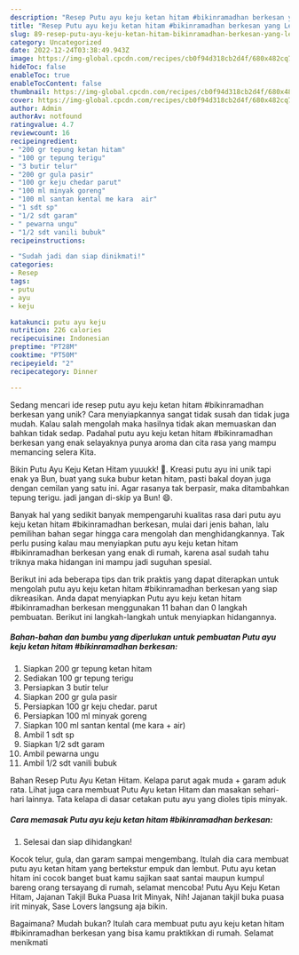 ```yaml
---
description: "Resep Putu ayu keju ketan hitam #bikinramadhan berkesan yang Lezat Sekali"
title: "Resep Putu ayu keju ketan hitam #bikinramadhan berkesan yang Lezat Sekali"
slug: 89-resep-putu-ayu-keju-ketan-hitam-bikinramadhan-berkesan-yang-lezat-sekali
category: Uncategorized
date: 2022-12-24T03:38:49.943Z
image: https://img-global.cpcdn.com/recipes/cb0f94d318cb2d4f/680x482cq70/putu-ayu-keju-ketan-hitam-bikinramadhan-berkesan-foto-resep-utama.jpg
hideToc: false
enableToc: true
enableTocContent: false
thumbnail: https://img-global.cpcdn.com/recipes/cb0f94d318cb2d4f/680x482cq70/putu-ayu-keju-ketan-hitam-bikinramadhan-berkesan-foto-resep-utama.jpg
cover: https://img-global.cpcdn.com/recipes/cb0f94d318cb2d4f/680x482cq70/putu-ayu-keju-ketan-hitam-bikinramadhan-berkesan-foto-resep-utama.jpg
author: Admin
authorAv: notfound
ratingvalue: 4.7
reviewcount: 16
recipeingredient:
- "200 gr tepung ketan hitam"
- "100 gr tepung terigu"
- "3 butir telur"
- "200 gr gula pasir"
- "100 gr keju chedar parut"
- "100 ml minyak goreng"
- "100 ml santan kental me kara  air"
- "1 sdt sp"
- "1/2 sdt garam"
- " pewarna ungu"
- "1/2 sdt vanili bubuk"
recipeinstructions:

- "Sudah jadi dan siap dinikmati!"
categories:
- Resep
tags:
- putu
- ayu
- keju

katakunci: putu ayu keju 
nutrition: 226 calories
recipecuisine: Indonesian
preptime: "PT28M"
cooktime: "PT50M"
recipeyield: "2"
recipecategory: Dinner

---
```





Sedang mencari ide resep putu ayu keju ketan hitam #bikinramadhan berkesan yang unik? Cara menyiapkannya sangat tidak susah dan tidak juga mudah. Kalau salah mengolah maka hasilnya tidak akan memuaskan dan bahkan tidak sedap. Padahal putu ayu keju ketan hitam #bikinramadhan berkesan yang enak selayaknya punya aroma dan cita rasa yang mampu memancing selera Kita.





Bikin Putu Ayu Keju Ketan Hitam yuuukk! 🥰. Kreasi putu ayu ini unik tapi enak ya Bun, buat yang suka bubur ketan hitam, pasti bakal doyan juga dengan cemilan yang satu ini. Agar rasanya tak berpasir, maka ditambahkan tepung terigu. jadi jangan di-skip ya Bun! 😄.

Banyak hal yang sedikit banyak mempengaruhi kualitas rasa dari putu ayu keju ketan hitam #bikinramadhan berkesan, mulai dari jenis bahan, lalu pemilihan bahan segar hingga cara mengolah dan menghidangkannya. Tak perlu pusing kalau mau menyiapkan putu ayu keju ketan hitam #bikinramadhan berkesan yang enak di rumah, karena asal sudah tahu triknya maka hidangan ini mampu jadi suguhan spesial.






Berikut ini ada beberapa tips dan trik praktis yang dapat diterapkan untuk mengolah putu ayu keju ketan hitam #bikinramadhan berkesan yang siap dikreasikan. Anda dapat menyiapkan Putu ayu keju ketan hitam #bikinramadhan berkesan menggunakan 11 bahan dan 0 langkah pembuatan. Berikut ini langkah-langkah untuk menyiapkan hidangannya.

<!--inarticleads1-->

##### Bahan-bahan dan bumbu yang diperlukan untuk pembuatan Putu ayu keju ketan hitam #bikinramadhan berkesan:

1. Siapkan 200 gr tepung ketan hitam
1. Sediakan 100 gr tepung terigu
1. Persiapkan 3 butir telur
1. Siapkan 200 gr gula pasir
1. Persiapkan 100 gr keju chedar. parut
1. Persiapkan 100 ml minyak goreng
1. Siapkan 100 ml santan kental (me kara + air)
1. Ambil 1 sdt sp
1. Siapkan 1/2 sdt garam
1. Ambil  pewarna ungu
1. Ambil 1/2 sdt vanili bubuk


Bahan Resep Putu Ayu Ketan Hitam. Kelapa parut agak muda + garam aduk rata. Lihat juga cara membuat Putu Ayu ketan Hitam dan masakan sehari-hari lainnya. Tata kelapa di dasar cetakan putu ayu yang dioles tipis minyak. 

<!--inarticleads2-->

##### Cara memasak Putu ayu keju ketan hitam #bikinramadhan berkesan:


1. Selesai dan siap dihidangkan!

Kocok telur, gula, dan garam sampai mengembang. Itulah dia cara membuat putu ayu ketan hitam yang bertekstur empuk dan lembut. Putu ayu ketan hitam ini cocok banget buat kamu sajikan saat santai maupun kumpul bareng orang tersayang di rumah, selamat mencoba! Putu Ayu Keju Ketan Hitam, Jajanan Takjil Buka Puasa Irit Minyak, Nih! Jajanan takjil buka puasa irit minyak, Sase Lovers langsung aja bikin. 

Bagaimana? Mudah bukan? Itulah cara membuat putu ayu keju ketan hitam #bikinramadhan berkesan yang bisa kamu praktikkan di rumah. Selamat menikmati
